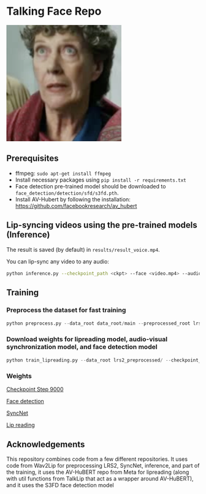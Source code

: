 # Talking Face Repo
[<img src="./results/thumbnail.png" width="300" alt="Demo Video">](./results/result_voice.mp4)



## Prerequisites

- ffmpeg: `sudo apt-get install ffmpeg`
- Install necessary packages using `pip install -r requirements.txt`
- Face detection pre-trained model should be downloaded to `face_detection/detection/sfd/s3fd.pth`. 
- Install AV-Hubert by following the installation: https://github.com/facebookresearch/av_hubert

## Lip-syncing videos using the pre-trained models (Inference)

The result is saved (by default) in `results/result_voice.mp4`.

You can lip-sync any video to any audio:

```bash
python inference.py --checkpoint_path <ckpt> --face <video.mp4> --audio <an-audio-source>
```

## Training
### Preprocess the dataset for fast training
```python
python preprocess.py --data_root data_root/main --preprocessed_root lrs2_preprocessed/
```
### Download weights for lipreading model, audio-visual synchronization model, and face detection model
```python
python train_lipreading.py --data_root lrs2_preprocessed/ --checkpoint_dir $folder_to_save_checkpoints --syncnet_checkpoint_path $syncnet_weights --avhubert_root $root_to_avhubert_model --avhubert_path $path_to_avhubert_weights
```

### Weights
[Checkpoint Step 9000](https://drive.google.com/file/d/1FohGonbtcrCaE1oGo_EVcolxRGxUdS79/view?usp=sharing)

[Face detection](https://drive.google.com/file/d/1_DuKk_q3YsmwitfYic6akMRXR857X8ZL/view?usp=sharing)

[SyncNet](https://iiitaphyd-my.sharepoint.com/personal/radrabha_m_research_iiit_ac_in/_layouts/15/onedrive.aspx?id=%2Fpersonal%2Fradrabha%5Fm%5Fresearch%5Fiiit%5Fac%5Fin%2FDocuments%2FWav2Lip%5FModels%2Flipsync%5Fexpert%2Epth&parent=%2Fpersonal%2Fradrabha%5Fm%5Fresearch%5Fiiit%5Fac%5Fin%2FDocuments%2FWav2Lip%5FModels&ga=1)

[Lip reading](https://drive.google.com/file/d/1XAVhWXjd77UHsfna9O8cASHr3iGiQBQU/view)
## Acknowledgements
This repository combines code from a few different repositories. It uses code from Wav2Lip for preprocessing LRS2, SyncNet, inference, and part of the training, it uses the AV-HuBERT repo from Meta for lipreading (along with util functions from TalkLip that act as a wrapper around AV-HuBERT), and it uses the S3FD face detection model

